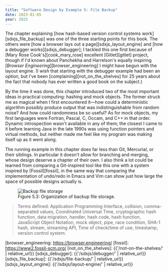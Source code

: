 ```yaml
---
title: "Software Design by Example 5: File Backup"
date: 2023-01-05
year: 2023
---
```


The chapter explaining [how hash-based version control systems work][sdxjs_file_backup]
was one of the three starting points for this book.
The others were [how a browser lays out a page][sdxjs_layout_engine] and [how a debugger works][sdxjs_debugger];
I tackled this one first because of [Mary Rose Cook's][cook_mary_rose] excellent [Gitlet][gitlet] project,
though if I'd known about Panchekha and Harrelson's equally inspiring [*Browser Engineering*][browser_engineering]
I might have begun with the layout engine.
(I *wish* that starting with the debugger example had been an option,
but I've been [complaining][not_on_the_shelves] for 25 years about the fact that
nobody has ever written a good book on the subject.)

By the time it was done,
this chapter introduced two of the most important ideas in practical computing:
hashing and mock objects.
The former struck me as magical when I first encountered it—how could
a deterministic algorithm possibly produce output that was indistinguishable from random noise?
And how could randomness be so useful?
As for mock objects,
my first languages were Fortran, Pascal, C, Occam, and C++ in that order.
Dynamic introspection wasn't available in any of them;
the closest I came to it before learning Java in the late 1990s
was using function pointers and virtual methods,
but neither made me feel like my program was making itself up as it went along.

The running example in this chapter does far less than Git, Mercurial, or their siblings.
In particular it doesn't allow for branching and merging,
whose design deserve a chapter of their own.
I also think a lot could be learned from comparing a Git-inspired tool like this one
with a system inspired by [Fossil][fossil],
in the same way that comparing the implementation of undo/redo in Emacs and Vim
can show just how large the space of possible designs actually is.

<figure id="file-backup-storage">
  <img src="{{'/sdxjs/file-backup/storage.svg' | relative_url}}" alt="Backup file storage"/>
  <figcaption markdown="1">Figure 5.3: Organization of backup file storage.</figcaption>
</figure>

> Terms defined: Application Programming Interface, collision, comma-separated values, Coordinated Universal Time, cryptographic hash function, data migration, handler, hash code, hash function, JavaScript Object Notation, mock object, pipe, race condition, SHA-1 hash, stream, streaming API, Time of check/time of use, timestamp, version control system.

[browser_engineering: https://browser.engineering/
[fossil]: https://www2.fossil-scm.org/
[not_on_the_shelves]: {{'/not-on-the-shelves/' | relative_url}}
[sdxjs_debugger]: {{'/sdxjs/debugger/' | relative_url}}
[sdxjs_file_backup]: {{'/sdxjs/file-backup/' | relative_url}}
[sdxjs_layout_engine]: {{'/sdxjs/layout-engine/' | relative_url}}
